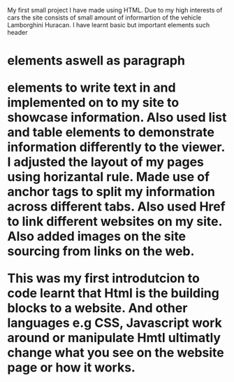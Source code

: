 My first small project I have made using HTML. Due to my high interests of cars the site consists of small amount of informartion of the vehicle Lamborghini Huracan. I have learnt basic but important elements such header <h1> elements aswell as paragraph <p> elements to write text in and implemented on to my site to showcase information. Also used list and table elements to demonstrate information differently to the viewer. I adjusted the layout of my pages using horizantal rule. Made use of anchor tags to split my information across different tabs. Also used Href to link different websites on my site. Also added images on the site sourcing from links on the web. 

This was my first introdutcion to code learnt that Html is the building blocks to a website. And other languages e.g CSS, Javascript work around or manipulate Hmtl ultimatly change what you see on the website page or how it works.

